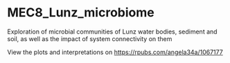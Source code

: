 # MEC8_Lunz_microbiome
Exploration of microbial communities of Lunz water bodies, sediment and soil, as well as the impact of system connectivity on them

View the plots and interpretations on https://rpubs.com/angela34a/1067177
